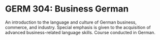 # GERM 304: Business German

An introduction to the language and culture of German business, commerce, and industry. Special emphasis is given to the acquisition of advanced business-related language skills. Course conducted in German.